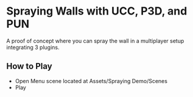 # Spraying Walls with UCC, P3D, and PUN
A proof of concept where you can spray the wall in a multiplayer setup integrating 3 plugins.

## How to Play
* Open Menu scene located at Assets/Spraying Demo/Scenes 
* Play
